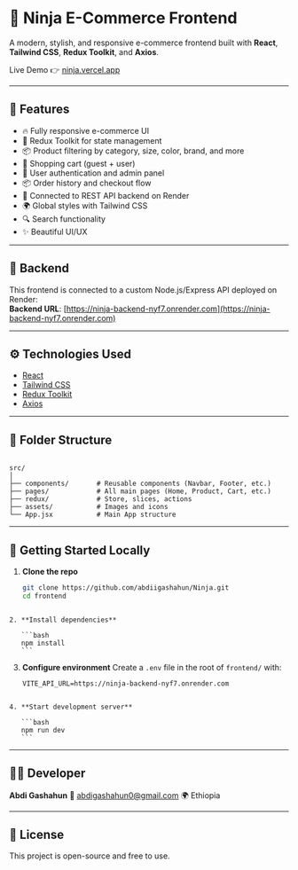 
# 🛒 Ninja E-Commerce Frontend

A modern, stylish, and responsive e-commerce frontend built with **React**, **Tailwind CSS**, **Redux Toolkit**, and **Axios**.

Live Demo 👉 [ninja.vercel.app](https://ninja-h5id-6b5626y6e-abdis-projects-b21e8f4f.vercel.app/)



---

## 🚀 Features

- 🔥 Fully responsive e-commerce UI
- 🎯 Redux Toolkit for state management
- 📦 Product filtering by category, size, color, brand, and more
- 🛒 Shopping cart (guest + user)
- 👤 User authentication and admin panel
- 📦 Order history and checkout flow
- 📡 Connected to REST API backend on Render
- 🌍 Global styles with Tailwind CSS
- 🔍 Search functionality
- ✨ Beautiful UI/UX

---

## 🔗 Backend

This frontend is connected to a custom Node.js/Express API deployed on Render:  
**Backend URL**: [https://ninja-backend-nyf7.onrender.com](https://ninja-backend-nyf7.onrender.com)

---

## ⚙️ Technologies Used

- [React](https://reactjs.org/)
- [Tailwind CSS](https://tailwindcss.com/)
- [Redux Toolkit](https://redux-toolkit.js.org/)
- [Axios](https://axios-http.com/)

---

## 📁 Folder Structure

```

src/
│
├── components/       # Reusable components (Navbar, Footer, etc.)
├── pages/            # All main pages (Home, Product, Cart, etc.)
├── redux/            # Store, slices, actions
├── assets/           # Images and icons
└── App.jsx           # Main App structure

````

---

## 🧪 Getting Started Locally

1. **Clone the repo**
   ```bash
   git clone https://github.com/abdiigashahun/Ninja.git
   cd frontend
````

2. **Install dependencies**

   ```bash
   npm install
   ```
````

3. **Configure environment**
   Create a `.env` file in the root of `frontend/` with:

   ```
   VITE_API_URL=https://ninja-backend-nyf7.onrender.com
   ```
````

4. **Start development server**

   ```bash
   npm run dev
   ```
````

---

## 👨‍💻 Developer

**Abdi Gashahun**
📧 abdigashahun0@gmail.com
🌍 Ethiopia

---

## 📄 License

This project is open-source and free to use.

```


